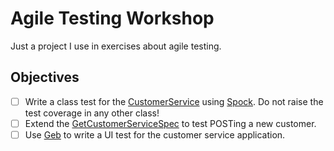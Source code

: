 # Agile Testing Workshop
Just a project I use in exercises about agile testing.

## Objectives

- [ ] Write a class test for the [CustomerService](service/src/main/java/de/assertagile/workshop/agiletesting/CustomerService.java) using [Spock](http://spockframework.github.io/spock/docs/1.0/index.html). Do not raise the test coverage in any other class!
- [ ] Extend the [GetCustomerServiceSpec](service/src/test/groovy/de/assertagile/workshop/agiletesting/test/service/GetCustomerServiceSpec.groovy) to test POSTing a new customer.
- [ ] Use [Geb](http://www.gebish.org/manual/current/) to write a UI test for the customer service application.
